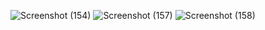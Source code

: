 ![Screenshot (154)](https://github.com/KeeluSindhu/jewellary-website/assets/152489773/f15d9809-9cd0-4274-ab6a-7df744345880)
![Screenshot (157)](https://github.com/KeeluSindhu/jewellary-website/assets/152489773/140b9112-4713-4708-b10f-7ab542fb04eb)
![Screenshot (158)](https://github.com/KeeluSindhu/jewellary-website/assets/152489773/89ca9060-b1e2-4076-b7ce-f6cf45d0eae8)
